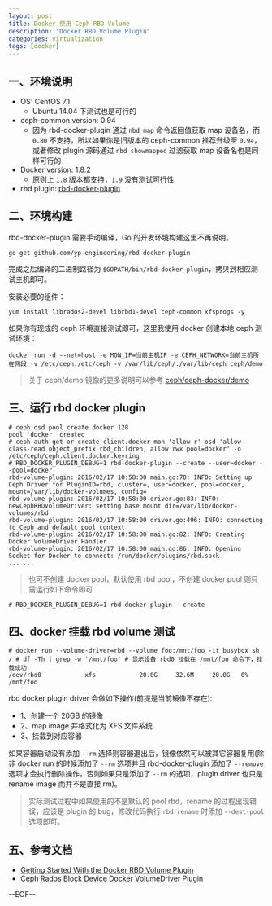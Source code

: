 ```yaml
---
layout: post
title: Docker 使用 Ceph RBD Volume
description: "Docker RBD Volume Plugin"
categories: virtualization
tags: [docker]
---
```


## 一、环境说明

* OS: CentOS 7.1
    * Ubuntu 14.04 下测试也是可行的
* ceph-common version: 0.94
    * 因为 rbd-docker-plugin 通过 `nbd map` 命令返回值获取 map 设备名，而 `0.80` 不支持，所以如果你是旧版本的 ceph-common 推荐升级至 `0.94`，或者修改 plugin 源码通过 `nbd showmapped` 过滤获取 map 设备名也是同样可行的
* Docker version: 1.8.2
    * 原则上 `1.8` 版本都支持，`1.9` 没有测试可行性
* rbd plugin: [rbd-docker-plugin](https://github.com/yp-engineering/rbd-docker-plugin)

## 二、环境构建

rbd-docker-plugin 需要手动编译，Go 的开发环境构建这里不再说明。

```
go get github.com/yp-engineering/rbd-docker-plugin
```

完成之后编译的二进制路径为 `$GOPATH/bin/rbd-docker-plugin`，拷贝到相应测试主机即可。


安装必要的组件：

```
yum install librados2-devel librbd1-devel ceph-common xfsprogs -y
```

如果你有现成的 ceph 环境直接测试即可，这里我使用 docker 创建本地 ceph 测试环境：

```
docker run -d --net=host -e MON_IP=当前主机IP -e CEPH_NETWORK=当前主机所在网段 -v /etc/ceph:/etc/ceph -v /var/lib/ceph/:/var/lib/ceph ceph/demo
```

> 关于 ceph/demo 镜像的更多说明可以参考 [ceph/ceph-docker/demo](https://github.com/ceph/ceph-docker/tree/master/demo)

## 三、运行 rbd docker plugin

```
# ceph osd pool create docker 128
pool 'docker' created
# ceph auth get-or-create client.docker mon 'allow r' osd 'allow class-read object_prefix rbd_children, allow rwx pool=docker' -o /etc/ceph/ceph.client.docker.keyring
# RBD_DOCKER_PLUGIN_DEBUG=1 rbd-docker-plugin --create --user=docker --pool=docker
rbd-volume-plugin: 2016/02/17 10:58:00 main.go:70: INFO: Setting up Ceph Driver for PluginID=rbd, cluster=, user=docker, pool=docker, mount=/var/lib/docker-volumes, config=
rbd-volume-plugin: 2016/02/17 10:58:00 driver.go:83: INFO: newCephRBDVolumeDriver: setting base mount dir=/var/lib/docker-volumes/rbd
rbd-volume-plugin: 2016/02/17 10:58:00 driver.go:496: INFO: connecting to Ceph and default pool context
rbd-volume-plugin: 2016/02/17 10:58:00 main.go:82: INFO: Creating Docker VolumeDriver Handler
rbd-volume-plugin: 2016/02/17 10:58:00 main.go:86: INFO: Opening Socket for Docker to connect: /run/docker/plugins/rbd.sock
... ...
```

> 也可不创建 docker pool，默认使用 rbd pool，不创建 docker pool 则只需运行如下命令即可

```
# RBD_DOCKER_PLUGIN_DEBUG=1 rbd-docker-plugin --create
```

## 四、docker 挂载 rbd volume 测试

```
# docker run --volume-driver=rbd --volume foo:/mnt/foo -it busybox sh
/ # df -Th | grep -w '/mnt/foo' # 显示设备 rbd0 挂载在 /mnt/foo 命令下，挂载成功
/dev/rbd0            xfs            20.0G     32.6M     20.0G   0% /mnt/foo
```

rbd docker plugin driver 会做如下操作(前提是当前镜像不存在):

* 1、创建一个 20GB 的镜像
* 2、map image 并格式化为 XFS 文件系统
* 3、挂载到对应容器

如果容器启动没有添加 `--rm` 选择则容器退出后，镜像依然可以被其它容器复用(除非 docker run 的时候添加了 `--rm` 选项并且 rbd-docker-plugin 添加了 `--remove` 选项才会执行删除操作，否则如果只是添加了 `--rm` 的选项，plugin driver 也只是 rename image 而并不是直接 rm)。

> 实际测试过程中如果使用的不是默认的 pool rbd，rename 的过程出现错误，应该是 plugin 的 bug，修改代码执行 `rbd rename` 时添加 `--dest-pool` 选项即可。

## 五、参考文档

* [Getting Started With the Docker RBD Volume Plugin](http://www.sebastien-han.fr/blog/2015/08/17/getting-started-with-the-docker-rbd-volume-plugin/)
* [Ceph Rados Block Device Docker VolumeDriver Plugin](https://github.com/yp-engineering/rbd-docker-plugin)

--EOF--
